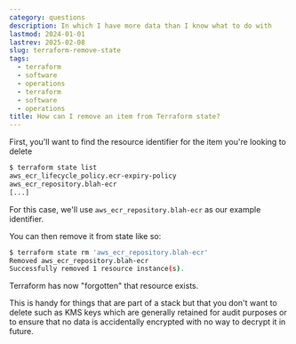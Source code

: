 ```yaml
---
category: questions
description: In which I have more data than I know what to do with
lastmod: 2024-01-01
lastrev: 2025-02-08
slug: terraform-remove-state
tags:
  - terraform
  - software
  - operations
  - terraform
  - software
  - operations
title: How can I remove an item from Terraform state?
---
```

First, you'll want to find the resource identifier for the item you're looking to delete

```bash
$ terraform state list
aws_ecr_lifecycle_policy.ecr-expiry-policy
aws_ecr_repository.blah-ecr
[...]
```

For this case, we'll use `aws_ecr_repository.blah-ecr` as our example identifier.

You can then remove it from state like so:

```bash
$ terraform state rm 'aws_ecr_repository.blah-ecr'
Removed aws_ecr_repository.blah-ecr
Successfully removed 1 resource instance(s).
```

Terraform has now "forgotten" that resource exists.

This is handy for things that are part of a stack but that you don't want to delete such as KMS keys which are generally retained for audit purposes or to ensure that no data is accidentally encrypted with no way to decrypt it in future.

